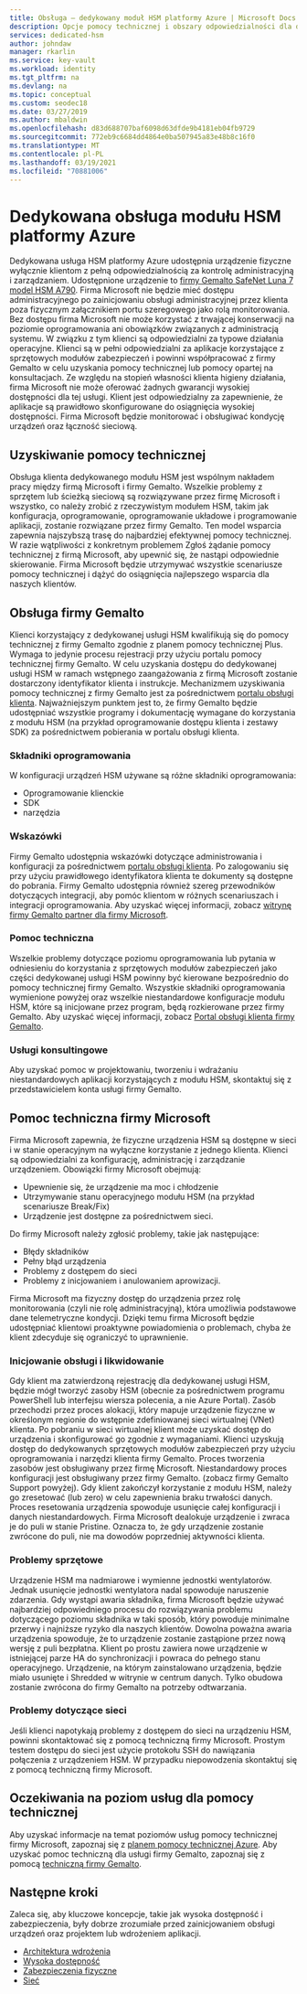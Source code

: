 ```yaml
---
title: Obsługa — dedykowany moduł HSM platformy Azure | Microsoft Docs
description: Opcje pomocy technicznej i obszary odpowiedzialności dla dedykowanego modułu HSM platformy Azure w różnych scenariuszach
services: dedicated-hsm
author: johndaw
manager: rkarlin
ms.service: key-vault
ms.workload: identity
ms.tgt_pltfrm: na
ms.devlang: na
ms.topic: conceptual
ms.custom: seodec18
ms.date: 03/27/2019
ms.author: mbaldwin
ms.openlocfilehash: d83d688707baf6098d63dfde9b4181eb04fb9729
ms.sourcegitcommit: 772eb9c6684dd4864e0ba507945a83e48b8c16f0
ms.translationtype: MT
ms.contentlocale: pl-PL
ms.lasthandoff: 03/19/2021
ms.locfileid: "70881006"
---
```

# <a name="azure-dedicated-hsm-supportability"></a>Dedykowana obsługa modułu HSM platformy Azure

Dedykowana usługa HSM platformy Azure udostępnia urządzenie fizyczne wyłącznie klientom z pełną odpowiedzialnością za kontrolę administracyjną i zarządzaniem. Udostępnione urządzenie to [firmy Gemalto SafeNet Luna 7 model HSM A790](https://safenet.gemalto.com/data-encryption/hardware-security-modules-hsms/safenet-network-hsm/). Firma Microsoft nie będzie mieć dostępu administracyjnego po zainicjowaniu obsługi administracyjnej przez klienta poza fizycznym załącznikiem portu szeregowego jako rolą monitorowania.  Bez dostępu firma Microsoft nie może korzystać z trwającej konserwacji na poziomie oprogramowania ani obowiązków związanych z administracją systemu. W związku z tym klienci są odpowiedzialni za typowe działania operacyjne.
Klienci są w pełni odpowiedzialni za aplikacje korzystające z sprzętowych modułów zabezpieczeń i powinni współpracować z firmy Gemalto w celu uzyskania pomocy technicznej lub pomocy opartej na konsultacjach. Ze względu na stopień własności klienta higieny działania, firma Microsoft nie może oferować żadnych gwarancji wysokiej dostępności dla tej usługi. Klient jest odpowiedzialny za zapewnienie, że aplikacje są prawidłowo skonfigurowane do osiągnięcia wysokiej dostępności. Firma Microsoft będzie monitorować i obsługiwać kondycję urządzeń oraz łączność sieciową.

## <a name="getting-support"></a>Uzyskiwanie pomocy technicznej

Obsługa klienta dedykowanego modułu HSM jest wspólnym nakładem pracy między firmą Microsoft i firmy Gemalto. Wszelkie problemy z sprzętem lub ścieżką sieciową są rozwiązywane przez firmę Microsoft i wszystko, co należy zrobić z rzeczywistym modułem HSM, takim jak konfiguracja, oprogramowanie, oprogramowanie układowe i programowanie aplikacji, zostanie rozwiązane przez firmy Gemalto. Ten model wsparcia zapewnia najszybszą trasę do najbardziej efektywnej pomocy technicznej. W razie wątpliwości z konkretnym problemem Zgłoś żądanie pomocy technicznej z firmą Microsoft, aby upewnić się, że nastąpi odpowiednie skierowanie. Firma Microsoft będzie utrzymywać wszystkie scenariusze pomocy technicznej i dążyć do osiągnięcia najlepszego wsparcia dla naszych klientów.

## <a name="gemalto-support"></a>Obsługa firmy Gemalto

Klienci korzystający z dedykowanej usługi HSM kwalifikują się do pomocy technicznej z firmy Gemalto zgodnie z planem pomocy technicznej Plus. Wymaga to jedynie procesu rejestracji przy użyciu portalu pomocy technicznej firmy Gemalto. W celu uzyskania dostępu do dedykowanej usługi HSM w ramach wstępnego zaangażowania z firmą Microsoft zostanie dostarczony identyfikator klienta i instrukcje. Mechanizmem uzyskiwania pomocy technicznej z firmy Gemalto jest za pośrednictwem [portalu obsługi klienta](https://supportportal.gemalto.com/csm/).
Najważniejszym punktem jest to, że firmy Gemalto będzie udostępniać wszystkie programy i dokumentację wymagane do korzystania z modułu HSM (na przykład oprogramowanie dostępu klienta i zestawy SDK) za pośrednictwem pobierania w portalu obsługi klienta.

### <a name="software-components"></a>Składniki oprogramowania

W konfiguracji urządzeń HSM używane są różne składniki oprogramowania:

* Oprogramowanie klienckie
* SDK
* narzędzia

### <a name="guidance"></a>Wskazówki

Firmy Gemalto udostępnia wskazówki dotyczące administrowania i konfiguracji za pośrednictwem [portalu obsługi klienta](https://supportportal.gemalto.com/csm/). Po zalogowaniu się przy użyciu prawidłowego identyfikatora klienta te dokumenty są dostępne do pobrania. Firmy Gemalto udostępnia również szereg przewodników dotyczących integracji, aby pomóc klientom w różnych scenariuszach i integracji oprogramowania. Aby uzyskać więcej informacji, zobacz [witrynę firmy Gemalto partner dla firmy Microsoft](https://safenet.gemalto.com/partners/microsoft/).

### <a name="support"></a>Pomoc techniczna

Wszelkie problemy dotyczące poziomu oprogramowania lub pytania w odniesieniu do korzystania z sprzętowych modułów zabezpieczeń jako części dedykowanej usługi HSM powinny być kierowane bezpośrednio do pomocy technicznej firmy Gemalto. Wszystkie składniki oprogramowania wymienione powyżej oraz wszelkie niestandardowe konfiguracje modułu HSM, które są inicjowane przez program, będą rozkierowane przez firmy Gemalto. Aby uzyskać więcej informacji, zobacz  [Portal obsługi klienta firmy Gemalto](https://supportportal.gemalto.com/csm/).

### <a name="consulting-services"></a>Usługi konsultingowe

Aby uzyskać pomoc w projektowaniu, tworzeniu i wdrażaniu niestandardowych aplikacji korzystających z modułu HSM, skontaktuj się z przedstawicielem konta usługi firmy Gemalto.

## <a name="microsoft-support"></a>Pomoc techniczna firmy Microsoft

Firma Microsoft zapewnia, że fizyczne urządzenia HSM są dostępne w sieci i w stanie operacyjnym na wyłączne korzystanie z jednego klienta. Klienci są odpowiedzialni za konfigurację, administrację i zarządzanie urządzeniem. Obowiązki firmy Microsoft obejmują:

* Upewnienie się, że urządzenie ma moc i chłodzenie
* Utrzymywanie stanu operacyjnego modułu HSM (na przykład scenariusze Break/Fix)
* Urządzenie jest dostępne za pośrednictwem sieci.

Do firmy Microsoft należy zgłosić problemy, takie jak następujące:

* Błędy składników
* Pełny błąd urządzenia
* Problemy z dostępem do sieci
* Problemy z inicjowaniem i anulowaniem aprowizacji.

Firma Microsoft ma fizyczny dostęp do urządzenia przez rolę monitorowania (czyli nie rolę administracyjną), która umożliwia podstawowe dane telemetryczne kondycji.  Dzięki temu firma Microsoft będzie udostępniać klientowi proaktywne powiadomienia o problemach, chyba że klient zdecyduje się ograniczyć to uprawnienie. 

### <a name="provisioning-and-decommissioning"></a>Inicjowanie obsługi i likwidowanie

Gdy klient ma zatwierdzoną rejestrację dla dedykowanej usługi HSM, będzie mógł tworzyć zasoby HSM (obecnie za pośrednictwem programu PowerShell lub interfejsu wiersza polecenia, a nie Azure Portal). Zasób przechodzi przez proces alokacji, który mapuje urządzenie fizyczne w określonym regionie do wstępnie zdefiniowanej sieci wirtualnej (VNet) klienta. Po pobraniu w sieci wirtualnej klient może uzyskać dostęp do urządzenia i skonfigurować go zgodnie z wymaganiami. Klienci uzyskują dostęp do dedykowanych sprzętowych modułów zabezpieczeń przy użyciu oprogramowania i narzędzi klienta firmy Gemalto. Proces tworzenia zasobów jest obsługiwany przez firmę Microsoft. Niestandardowy proces konfiguracji jest obsługiwany przez firmy Gemalto. (zobacz firmy Gemalto Support powyżej). Gdy klient zakończył korzystanie z modułu HSM, należy go zresetować (lub zero) w celu zapewnienia braku trwałości danych. Proces resetowania urządzenia spowoduje usunięcie całej konfiguracji i danych niestandardowych. Firma Microsoft dealokuje urządzenie i zwraca je do puli w stanie Pristine. Oznacza to, że gdy urządzenie zostanie zwrócone do puli, nie ma dowodów poprzedniej aktywności klienta. 

### <a name="hardware-issues"></a>Problemy sprzętowe

Urządzenie HSM ma nadmiarowe i wymienne jednostki wentylatorów.  Jednak usunięcie jednostki wentylatora nadal spowoduje naruszenie zdarzenia. Gdy wystąpi awaria składnika, firma Microsoft będzie używać najbardziej odpowiedniego procesu do rozwiązywania problemu dotyczącego poziomu składnika w taki sposób, który powoduje minimalne przerwy i najniższe ryzyko dla naszych klientów.
Dowolna poważna awaria urządzenia spowoduje, że to urządzenie zostanie zastąpione przez nową wersję z puli bezpłatna. Klient po prostu zawiera nowe urządzenie w istniejącej parze HA do synchronizacji i powraca do pełnego stanu operacyjnego. Urządzenie, na którym zainstalowano urządzenia, będzie miało usunięte i Shredded w witrynie w centrum danych. Tylko obudowa zostanie zwrócona do firmy Gemalto na potrzeby odtwarzania.


### <a name="networking-issues"></a>Problemy dotyczące sieci

Jeśli klienci napotykają problemy z dostępem do sieci na urządzeniu HSM, powinni skontaktować się z pomocą techniczną firmy Microsoft. Prostym testem dostępu do sieci jest użycie protokołu SSH do nawiązania połączenia z urządzeniem HSM. W przypadku niepowodzenia skontaktuj się z pomocą techniczną firmy Microsoft.

## <a name="service-level-expectations-for-support"></a>Oczekiwania na poziom usług dla pomocy technicznej

Aby uzyskać informacje na temat poziomów usług pomocy technicznej firmy Microsoft, zapoznaj się z [planem pomocy technicznej Azure](https://azure.microsoft.com/support/plans/).
Aby uzyskać pomoc techniczną dla usługi firmy Gemalto, zapoznaj się z pomocą [techniczną firmy Gemalto](https://azure.microsoft.com/support/plans/).

## <a name="next-steps"></a>Następne kroki

Zaleca się, aby kluczowe koncepcje, takie jak wysoka dostępność i zabezpieczenia, były dobrze zrozumiałe przed zainicjowaniem obsługi urządzeń oraz projektem lub wdrożeniem aplikacji.

* [Architektura wdrożenia](deployment-architecture.md)
* [Wysoka dostępność](high-availability.md)
* [Zabezpieczenia fizyczne](physical-security.md)
* [Sieć](networking.md)

